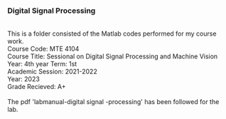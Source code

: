 ### Digital Signal Processing
<br>This is a folder consisted of the Matlab  codes performed for my course work.
<br>Course Code:   MTE 4104
<br>Course Title: Sessional on Digital Signal Processing and Machine Vision
<br>Year: 4th year  Term: 1st
<br>Academic Session: 2021-2022 
<br>Year: 2023
<br>Grade Recieved: A+
<br>
<br>The pdf 'labmanual-digital signal -processing' has been followed for the lab.

